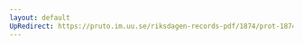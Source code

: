 ```yaml
---
layout: default
UpRedirect: https://pruto.im.uu.se/riksdagen-records-pdf/1874/prot-1874--ak--309/prot-1874--ak--309_001.pdf
---
```


